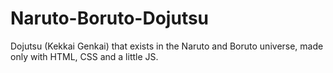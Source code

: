 # Naruto-Boruto-Dojutsu
Dojutsu (Kekkai Genkai) that exists in the Naruto and Boruto universe, made only with HTML, CSS and a little JS.

